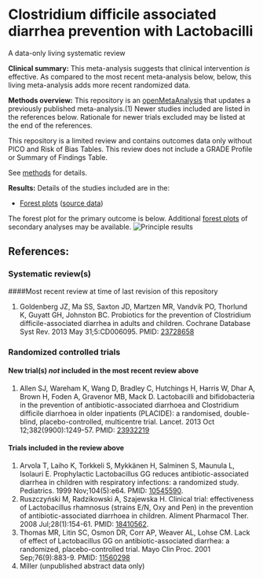 Clostridium difficile associated diarrhea prevention with Lactobacilli
=================================
A data-only living systematic review

**Clinical summary:** This meta-analysis suggests that clinical intervention *is* effective. As compared to the most recent meta-analysis below, below, this living meta-analysis adds more recent randomized data.

**Methods overview:** This repository is an [openMetaAnalysis](https://openmetaanalysis.github.io/) that updates a previously published meta-analysis.(1) Newer studies included are listed in the references below. Rationale for newer trials excluded may be listed at the end of the references. 

This repository is a limited review and contains outcomes data only without PICO and Risk of Bias Tables.  This review does not include a GRADE Profile or Summary of Findings Table.

See [methods](http://openmetaanalysis.github.io/methods.html) for details.

**Results:** Details of the studies included are in the:
* [Forest plots](../../tree/master/forest-plots) ([source data](../../tree/master/data))

The forest plot for the primary outcome is below. Additional [forest plots](../../tree/master/forest-plots) of secondary analyses may be available. 
![Principle results](https://raw.githubusercontent.com/openMetaAnalysis/Lactobacilli-to-prevent-Clostridium-difficile-associated-diarrhea/master/forest-plots/Outcome-Primary.png "Principle results")

References:
----------------------------------

### Systematic review(s)
####Most recent review at time of last revision of this repository
1. Goldenberg JZ, Ma SS, Saxton JD, Martzen MR, Vandvik PO, Thorlund K, Guyatt GH, Johnston BC. Probiotics for the prevention of Clostridium difficile-associated diarrhea in adults and children. Cochrane Database Syst Rev. 2013 May 31;5:CD006095. PMID: [23728658](http://pubmed.gov/23728658)

### Randomized controlled trials
#### New trial(s) *not* included in the most recent review above
1. Allen SJ, Wareham K, Wang D, Bradley C, Hutchings H, Harris W, Dhar A, Brown H, Foden A, Gravenor MB, Mack D. Lactobacilli and bifidobacteria in the prevention of antibiotic-associated diarrhoea and Clostridium difficile diarrhoea
in older inpatients (PLACIDE): a randomised, double-blind, placebo-controlled, multicentre trial. Lancet. 2013 Oct 12;382(9900):1249-57. PMID: [23932219](http://pubmed.gov/23932219)

#### Trials included in the review above
1. Arvola T, Laiho K, Torkkeli S, Mykkänen H, Salminen S, Maunula L, Isolauri E.  Prophylactic Lactobacillus GG reduces antibiotic-associated diarrhea in children  with respiratory infections: a randomized study. Pediatrics. 1999 Nov;104(5):e64. PMID: [10545590](http://pubmed.gov/10545590).
2. Ruszczyński M, Radzikowski A, Szajewska H. Clinical trial: effectiveness of Lactobacillus rhamnosus (strains E/N, Oxy and Pen) in the prevention of antibiotic-associated diarrhoea in children. Aliment Pharmacol Ther. 2008 Jul;28(1):154-61. PMID: [18410562](http://pubmed.gov/18410562).
3. Thomas MR, Litin SC, Osmon DR, Corr AP, Weaver AL, Lohse CM. Lack of effect of Lactobacillus GG on antibiotic-associated diarrhea: a randomized, placebo-controlled trial. Mayo Clin Proc. 2001 Sep;76(9):883-9. PMID:
[11560298](http://pubmed.gov/11560298)
4. Miller (unpublished abstract data only)
